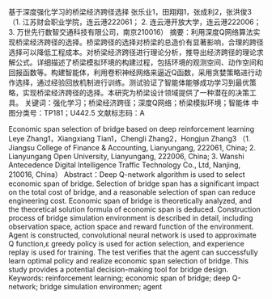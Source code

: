 基于深度强化学习的桥梁经济跨径选择
张乐业1，田翔翔1，张成利2，张洪俊3
（1. 江苏财会职业学院，连云港222061；
2. 连云港开放大学，连云港222006；
3. 万世先行数智交通科技有限公司，南京210016）
摘要：利用深度Q网络算法实现桥梁经济跨径的选择。桥梁跨径的选择对桥梁的总造价有显著影响，合理的跨径选择可以降低工程成本。对桥梁经济跨径进行理论分析，推导出经济跨径的理论求解公式。详细描述了桥梁模拟环境的构建过程，包括环境的观测空间、动作空间和回报函数等。构建智能体，利用卷积神经网络来逼近Q函数，采用贪婪策略进行动作选择，通过经验回放机制进行训练。测试验证了智能体能够成功学习到最优策略，实现桥梁经济跨径的选择。本研究为桥梁设计领域提供了一种潜在的决策工具。
关键词：强化学习；桥梁经济跨径；深度Q网络；桥梁模拟环境；智能体
中图分类号：TP181；U442.5	文献标志码：A

Economic span selection of bridge based on deep reinforcement learning
Leye Zhang1，Xiangxiang Tian1，Chengli Zhang2，Hongjun Zhang3
（1. Jiangsu College of Finance & Accounting, Lianyungang, 222061, China;
2. Lianyungang Open University, Lianyungang, 222006, China;
3. Wanshi Antecedence Digital Intelligence Traffic Technology Co., Ltd, Nanjing, 210016, China）
Abstract：Deep Q-network algorithm is used to select economic span of bridge. Selection of bridge span has a significant impact on the total cost of bridge, and a reasonable selection of span can reduce engineering cost. Economic span of bridge is theoretically analyzed, and the theoretical solution formula of economic span is deduced. Construction process of bridge simulation environment is described in detail, including observation space, action space and reward function of the environment. Agent is constructed, convolutional neural network is used to approximate Q function,ε greedy policy is used for action selection, and experience replay is used for training. The test verifies that the agent can successfully learn optimal policy and realize economic span selection of bridge. This study provides a potential decision-making tool for bridge design.
Keywords: reinforcement learning; economic span of bridge; deep Q-network; bridge simulation environmen; agent
